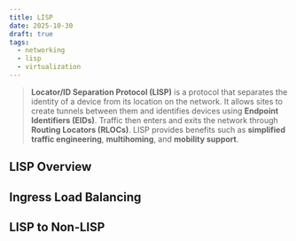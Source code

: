 ```yaml
---
title: LISP
date: 2025-10-30
draft: true
tags:
  - networking
  - lisp
  - virtualization
---
```

>**Locator/ID Separation Protocol (LISP)** is a protocol that separates the identity of a device from its location on the network. It allows sites to create tunnels between them and identifies devices using **Endpoint Identifiers (EIDs)**. Traffic then enters and exits the network through **Routing Locators (RLOCs)**. LISP provides benefits such as **simplified traffic engineering**, **multihoming**, and **mobility support**.


## LISP Overview


## Ingress Load Balancing


## LISP to Non-LISP